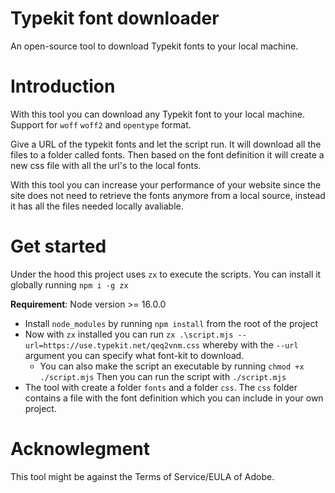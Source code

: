 # Typekit font downloader
An open-source tool to download Typekit fonts to your local machine.

# Introduction
With this tool you can download any Typekit font to your local machine. Support for `woff` `woff2` and `opentype` format. 

Give a URL of the typekit fonts and let the script run. It will download all the files to a folder called fonts. Then based on the font definition it will create a new css file with all the url's to the local fonts. 

With this tool you can increase your performance of your website since the site does not need to retrieve the fonts anymore from a local source, instead it has all the files needed locally avaliable.

# Get started

Under the hood this project uses `zx` to execute the scripts. You can install it globally running `npm i -g zx` 

**Requirement**: Node version >= 16.0.0

- Install `node_modules` by running ``npm install`` from the root of the project
- Now with `zx` installed you can run `zx .\script.mjs --url=https://use.typekit.net/qeq2vnm.css` whereby with the `--url` argument you can specify what font-kit to download.
    - You can also make the script an executable by running `chmod +x ./script.mjs` Then you can run the script with `./script.mjs`
- The tool with create a folder ``fonts`` and a folder ``css``. The ``css`` folder contains a file with the font definition which you can include in your own project.

# Acknowlegment
This tool might be against the Terms of Service/EULA of Adobe. 